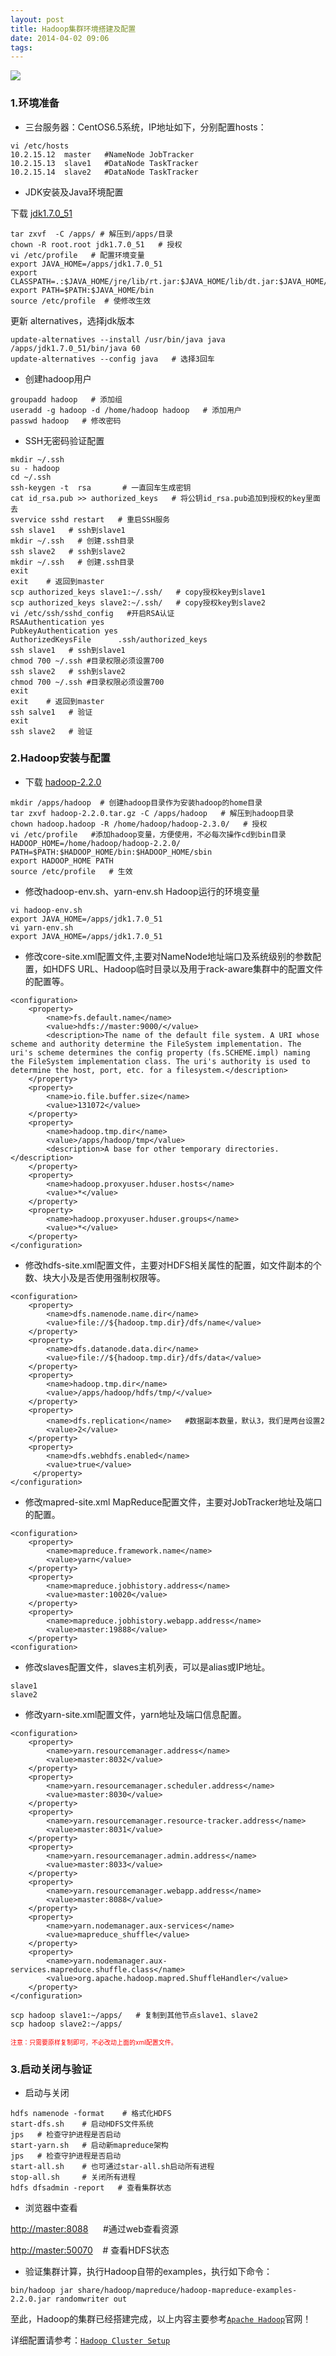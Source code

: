 ```yaml
---
layout: post
title: Hadoop集群环境搭建及配置
date: 2014-04-02 09:06
tags: 
---
```


![](/assets/images/2014/04/hadoop-elephant_logo.png)

### 1.环境准备

* 三台服务器：CentOS6.5系统，IP地址如下，分别配置hosts：

```
vi /etc/hosts
10.2.15.12  master   #NameNode JobTracker
10.2.15.13  slave1   #DataNode TaskTracker
10.2.15.14  slave2   #DataNode TaskTracker
```

* JDK安装及Java环境配置

下载&nbsp;[jdk1.7.0_51](http://www.oracle.com/technetwork/java/javase/downloads/jdk7-downloads-1880260.html)

```
tar zxvf  -C /apps/ # 解压到/apps/目录
chown -R root.root jdk1.7.0_51   # 授权
vi /etc/profile   # 配置环境变量
export JAVA_HOME=/apps/jdk1.7.0_51
export CLASSPATH=.:$JAVA_HOME/jre/lib/rt.jar:$JAVA_HOME/lib/dt.jar:$JAVA_HOME/lib/tools.jar
export PATH=$PATH:$JAVA_HOME/bin
source /etc/profile  # 使修改生效
```

更新 alternatives，选择jdk版本

```
update-alternatives --install /usr/bin/java java /apps/jdk1.7.0_51/bin/java 60
update-alternatives --config java   # 选择3回车
```


* 创建hadoop用户

```
groupadd hadoop   # 添加组
useradd -g hadoop -d /home/hadoop hadoop   # 添加用户
passwd hadoop   # 修改密码
```


* SSH无密码验证配置

```
mkdir ~/.ssh
su - hadoop
cd ~/.ssh
ssh-keygen -t  rsa       # 一直回车生成密钥
cat id_rsa.pub >> authorized_keys   # 将公钥id_rsa.pub追加到授权的key里面去
svervice sshd restart   # 重启SSH服务
ssh slave1   # ssh到slave1
mkdir ~/.ssh   # 创建.ssh目录
ssh slave2   # ssh到slave2
mkdir ~/.ssh   # 创建.ssh目录
exit
exit    # 返回到master
scp authorized_keys slave1:~/.ssh/   # copy授权key到slave1
scp authorized_keys slave2:~/.ssh/   # copy授权key到slave2
vi /etc/ssh/sshd_config   #开启RSA认证
RSAAuthentication yes
PubkeyAuthentication yes
AuthorizedKeysFile      .ssh/authorized_keys
ssh slave1   # ssh到slave1
chmod 700 ~/.ssh #目录权限必须设置700
ssh slave2   # ssh到slave2
chmod 700 ~/.ssh #目录权限必须设置700
exit
exit    # 返回到master
ssh salve1   # 验证
exit
ssh slave2   # 验证
```


### 2.Hadoop安装与配置


* 下载&nbsp;[hadoop-2.2.0](http://www.apache.org/dyn/closer.cgi/hadoop/common/)

```
mkdir /apps/hadoop  # 创建hadoop目录作为安装hadoop的home目录
tar zxvf hadoop-2.2.0.tar.gz -C /apps/hadoop   # 解压到hadoop目录
chown hadoop.hadoop -R /home/hadoop/hadoop-2.3.0/   # 授权
vi /etc/profile   #添加hadoop变量，方便使用，不必每次操作cd到bin目录
HADOOP_HOME=/home/hadoop/hadoop-2.2.0/
PATH=$PATH:$HADOOP_HOME/bin:$HADOOP_HOME/sbin
export HADOOP_HOME PATH
source /etc/profile   # 生效
```

* 修改hadoop-env.sh、yarn-env.sh Hadoop运行的环境变量

```
vi hadoop-env.sh
export JAVA_HOME=/apps/jdk1.7.0_51
vi yarn-env.sh 
export JAVA_HOME=/apps/jdk1.7.0_51
```

* 修改core-site.xml配置文件,主要对NameNode地址端口及系统级别的参数配置，如HDFS URL、Hadoop临时目录以及用于rack-aware集群中的配置文件的配置等。

```
<configuration>
	<property>
    	<name>fs.default.name</name>
     	<value>hdfs://master:9000/</value>
     	<description>The name of the default file system. A URI whose scheme and authority determine the FileSystem implementation. The uri's scheme determines the config property (fs.SCHEME.impl) naming the FileSystem implementation class. The uri's authority is used to determine the host, port, etc. for a filesystem.</description>
	</property>
    <property>
    	<name>io.file.buffer.size</name>
        <value>131072</value>
	</property>
    <property>
        <name>hadoop.tmp.dir</name>
        <value>/apps/hadoop/tmp</value>
        <description>A base for other temporary directories.</description>
    </property>
    <property>
        <name>hadoop.proxyuser.hduser.hosts</name>
        <value>*</value>
    </property>
    <property>
        <name>hadoop.proxyuser.hduser.groups</name>
        <value>*</value>
    </property>
</configuration>
```

* 修改hdfs-site.xml配置文件，主要对HDFS相关属性的配置，如文件副本的个数、块大小及是否使用强制权限等。

``` 
<configuration>
	<property>
    	<name>dfs.namenode.name.dir</name>
        <value>file://${hadoop.tmp.dir}/dfs/name</value>
    </property>
    <property>
        <name>dfs.datanode.data.dir</name>
        <value>file://${hadoop.tmp.dir}/dfs/data</value>
    </property>
    <property>
        <name>hadoop.tmp.dir</name>
        <value>/apps/hadoop/hdfs/tmp/</value>
    </property>
    <property>
        <name>dfs.replication</name>   #数据副本数量，默认3，我们是两台设置2
        <value>2</value>    
    </property>
    <property>
        <name>dfs.webhdfs.enabled</name>
        <value>true</value>
     </property>
</configuration>
```

* 修改mapred-site.xml MapReduce配置文件，主要对JobTracker地址及端口的配置。

```
<configuration>
	<property>
    	<name>mapreduce.framework.name</name>
        <value>yarn</value>
    </property>
    <property>
    	<name>mapreduce.jobhistory.address</name>
        <value>master:10020</value>
    </property>
    <property>
        <name>mapreduce.jobhistory.webapp.address</name>
        <value>master:19888</value>
    </property>
<configuration>
```

* 修改slaves配置文件，slaves主机列表，可以是alias或IP地址。

```
slave1
slave2
```

* 修改yarn-site.xml配置文件，yarn地址及端口信息配置。

```
<configuration>
	<property>
		<name>yarn.resourcemanager.address</name>
		<value>master:8032</value>
	</property>
	<property>
		<name>yarn.resourcemanager.scheduler.address</name>
		<value>master:8030</value>
	</property>
	<property>
		<name>yarn.resourcemanager.resource-tracker.address</name>
		<value>master:8031</value>
	</property>
	<property>
		<name>yarn.resourcemanager.admin.address</name>
		<value>master:8033</value>
	</property>
	<property>
		<name>yarn.resourcemanager.webapp.address</name>
 		<value>master:8088</value>
	</property>
	<property>
		<name>yarn.nodemanager.aux-services</name>
		<value>mapreduce_shuffle</value>
	</property>
 	<property>
 		<name>yarn.nodemanager.aux-services.mapreduce.shuffle.class</name>
 		<value>org.apache.hadoop.mapred.ShuffleHandler</value>
 	</property>
</configuration>
```

```
scp hadoop slave1:~/apps/   # 复制到其他节点slave1、slave2
scp hadoop slave2:~/apps/
```

<font color=red size=1> 注意：只需要原样复制即可，不必改动上面的xml配置文件。 </font>


### 3.启动关闭与验证

* 启动与关闭

```
hdfs namenode -format    # 格式化HDFS
start-dfs.sh    # 启动HDFS文件系统
jps   # 检查守护进程是否启动
start-yarn.sh   # 启动新mapreduce架构
jps   # 检查守护进程是否启动
start-all.sh    # 也可通过star-all.sh启动所有进程
stop-all.sh     # 关闭所有进程
hdfs dfsadmin -report   # 查看集群状态
```

* 浏览器中查看

[http://master:8088](http://master:8088/)   &nbsp;&nbsp;&nbsp;&nbsp; #通过web查看资源

[http://master:50070](http://master:50070/)  &nbsp;&nbsp; # 查看HDFS状态

* 验证集群计算，执行Hadoop自带的examples，执行如下命令：

```
bin/hadoop jar share/hadoop/mapreduce/hadoop-mapreduce-examples-2.2.0.jar randomwriter out
```

至此，Hadoop的集群已经搭建完成，以上内容主要参考[`Apache Hadoop`](http://hadoop.apache.org)官网！

详细配置请参考：[`Hadoop Cluster Setup`](http://hadoop.apache.org/docs/current/hadoop-project-dist/hadoop-common/ClusterSetup.html)


